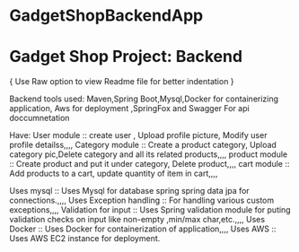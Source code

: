 # GadgetShopBackendApp

Gadget Shop Project: Backend  
============================ 
{ Use Raw option to view Readme file for better indentation }

Backend tools used: Maven,Spring Boot,Mysql,Docker for containerizing application, Aws for deployment ,SpringFox and Swagger For api doccumnetation

Have: User module	  :: create user , Upload profile picture, Modify user profile detailss,,,,
      Category module    :: Create a product category, Upload category pic,Delete category and all its related products,,,,
      product module     :: Create product and put it under category, Delete product,,,,
      cart module        :: Add products to a cart, update quantity of item in cart,,,,

Uses mysql               :: Uses Mysql for database spring spring data jpa for connections.,,,,
Uses Exception handling  :: For handling various custom exceptions,,,,
Validation for input     :: Uses Spring validation module for puting validation checks on input like non-empty ,min/max char,etc.,,,,
Uses Docker              :: Uses Docker for containerization of application,,,,
Uses AWS 		  :: Uses AWS EC2 instance for deployment.
